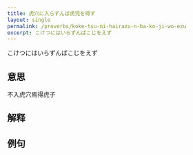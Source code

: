 ```yaml
---
title: 虎穴に入らずんば虎児を得ず
layout: single
permalink: /proverbs/koke-tsu-ni-hairazu-n-ba-ko-ji-wo-ezu
excerpt: こけつにはいらずんばこじをえず
---
```


こけつにはいらずんばこじをえず

## 意思

不入虎穴焉得虎子

## 解释

## 例句

